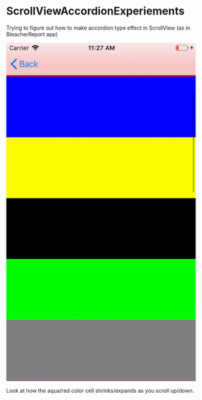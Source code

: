 # ScrollViewAccordionExperiements

Trying to figure out how to make accordion type effect in ScrollView (as in BleacherReport app)

![Sample Implementation](./accordion.gif "Sample Implmentation")

Look at how the aqua/red color cell shrinks/expands as you scroll up/down.
